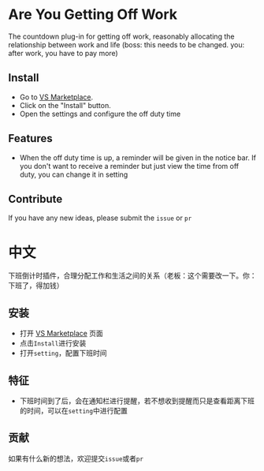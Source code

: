 # Are You Getting Off Work 

The countdown plug-in for getting off work, reasonably allocating the relationship between work and life (boss: this needs to be changed. you: after work, you have to pay more)

## Install
- Go to [VS Marketplace](https://marketplace.visualstudio.com/items?itemName=yxlazy.are-you-getting-off-work).
- Click on the "Install" button.
- Open the settings and configure the off duty time

## Features
- When the off duty time is up, a reminder will be given in the notice bar. If you don't want to receive a reminder but just view the time from off duty, you can change it in setting

## Contribute
If you have any new ideas, please submit the `issue` or `pr`


# 中文
下班倒计时插件，合理分配工作和生活之间的关系（老板：这个需要改一下。你：下班了，得加钱）

## 安装
- 打开 [VS Marketplace](https://marketplace.visualstudio.com/items?itemName=yxlazy.are-you-getting-off-work) 页面
- 点击`Install`进行安装
- 打开`setting`，配置下班时间
## 特征
- 下班时间到了后，会在通知栏进行提醒，若不想收到提醒而只是查看距离下班的时间，可以在`setting`中进行配置

## 贡献
如果有什么新的想法，欢迎提交`issue`或者`pr`
